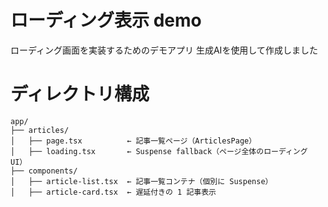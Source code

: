 # ローディング表示 demo

ローディング画面を実装するためのデモアプリ
生成AIを使用して作成しました
# ディレクトリ構成

```
app/
├── articles/
│   ├── page.tsx          ← 記事一覧ページ（ArticlesPage）
│   ├── loading.tsx       ← Suspense fallback（ページ全体のローディング UI）
├── components/
│   ├── article-list.tsx  ← 記事一覧コンテナ（個別に Suspense）
│   ├── article-card.tsx  ← 遅延付きの 1 記事表示
```
